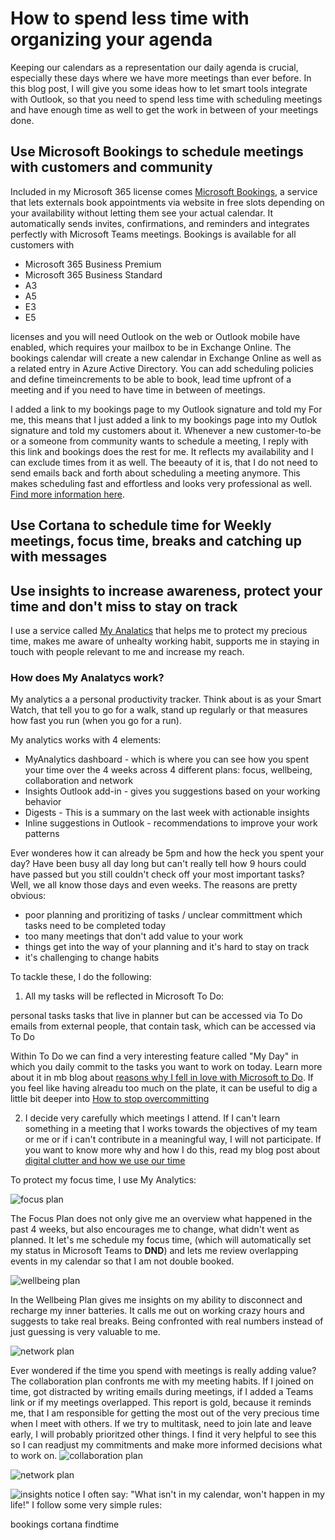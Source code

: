# How to spend less time with organizing your agenda

Keeping our calendars as a representation our daily agenda is crucial, especially these days where we have more meetings than ever before.  In this blog post, I will give you some ideas how to let smart tools integrate with Outlook, so that you need to spend less time with scheduling meetings and have enough time as well to get the work in between of your meetings done. 

## Use Microsoft Bookings to schedule meetings with customers and community

Included in my Microsoft 365 license comes [Microsoft Bookings](https://docs.microsoft.com/en-us/microsoft-365/bookings/bookings-overview?view=o365-worldwide), a service that lets externals book appointments via website in free slots depending on your availability without letting them see your actual calendar. It automatically sends invites, confirmations, and reminders and integrates perfectly with Microsoft Teams meetings. Bookings is available for all customers with 

* Microsoft 365 Business Premium
* Microsoft 365 Business Standard
* A3
* A5
* E3
* E5 

licenses and you will need Outlook on the web or Outlook mobile have enabled, which requires your mailbox to be in Exchange Online. The bookings calendar will create a new calendar in Exchange Online as well as a related entry in Azure Active Directory. You can add scheduling policies and define timeincrements to be able to book, lead time upfront of a meeting and if you need to have time in between of meetings. 

I added a link to my bookings page to my Outlook signature and told my For me, this means that I just added a link to my bookings page into my Outlok signature and told my customers about it. Whenever a new customer-to-be or a someone from community wants to schedule a meeting, I reply with this link and bookings does the rest for me. It reflects my availability and I can exclude times from it as well.  The beeauty of it is, that I do not need to send emails back and forth about scheduling a meeting anymore. This makes scheduling fast and effortless and looks very professional as well. [Find more information here](https://www.microsoft.com/en-us/microsoft-365/business/scheduling-and-booking-app).


## Use Cortana to schedule time for Weekly meetings, focus time, breaks and catching up with messages

## Use insights to increase awareness, protect your time and don't miss to stay on track

I use a service called [My Analatics](https://docs.microsoft.com/en-us/workplace-analytics/myanalytics/mya-landing-page) that helps me to protect my precious time, makes me aware of unhealty working habit, supports me in staying in touch with people relevant to me and increase my reach. 

### How does My Analatycs work? 

My analytics a a personal productivity tracker. Think about is as your Smart Watch, that tell you to go for a walk, stand up regularly or that measures how fast you run (when you go for a run). 

My analytics works with 4 elements: 

* MyAnalytics dashboard - which is where you can see how you spent your time over the 4 weeks across 4 different plans: focus, wellbeing, collaboration and network 
* Insights Outlook add-in - gives you suggestions based on your working behavior
* Digests - This is a summary on the last week with actionable insights
* Inline suggestions in Outlook - recommendations to improve your work patterns

Ever wonderes how it can already be 5pm and how the heck you spent your day? Have been busy all day long but can't really tell how 9 hours could have passed but you still couldn't check off your most important tasks? Well, we all know those days and even weeks. The reasons are pretty obvious: 

* poor planning and proritizing of tasks / unclear committment which tasks need to be completed today
* too many meetings that don't add value to your work
* things get into the way of your planning and it's hard to stay on track
* it's challenging to change habits

To tackle these, I do the following: 

1. All my tasks will be reflected in Microsoft To Do: 

personal tasks
tasks that live in planner but can be accessed via To Do
emails from external people, that contain task, which can be accessed via To Do

Within To Do we can find a very interesting feature called "My Day" in which you daily commit to the tasks you want to work on today. Learn more about it in mb blog about [reasons why I fell in love with Microsoft to Do](https://m365princess.com/11-5-reasons-to-fall-in-love/). If you feel like having alreadu too much on the plate, it can be useful to dig a little bit deeper into [How to stop overcommitting](https://m365princess.com/how-to-avoid-overcommitting/)

2. I decide very carefully which meetings I attend. If I can't learn something in a meeting that I works towards the objectives of my team or me or if i can't contribute in a meaningful way, I will not participate. If you want to know more why and how I do this, read my blog post about [digital clutter and how we use our time](https://m365princess.com/digital-declutter-time/)

To protect my focus time, I use My Analytics: 

![focus plan](https://github.com/LuiseFreese/blog/blob/main/media/insights-focusplan2.png)

The Focus Plan does not only give me an overview what happened in the past 4 weeks, but also encourages me to change, what didn't went as planned. It let's me schedule my focus time, (which will automatically set my status in Microsoft Teams to **DND**) and lets me review overlapping events in my calendar so that I am not double booked. 

![wellbeing plan](https://github.com/LuiseFreese/blog/blob/main/media/insights-wellbeingplan.png)

In the Wellbeing Plan gives me insights on my ability to disconnect and recharge my inner batteries. It calls me out on working crazy hours and suggests to take real breaks. Being confronted with real numbers instead of just guessing is very valuable to me. 

![network plan](https://github.com/LuiseFreese/blog/blob/main/media/insights-networkplan.png)

Ever wondered if the time you spend with meetings is really adding value? The collaboration plan confronts me with my meeting habits. If I joined on time, got distracted by writing emails during meetings, if I added a Teams link or if my meetings overlapped. This report is gold, because it reminds me, that I am responsible for getting the most out of the very precious time when I meet with others. If we try to multitask, need to join late and leave early, I will probably prioritzed other things. I find it very helpful to see this so I can readjust my commitments and make  more informed decisions what to work on. 
![collaboration plan](https://github.com/LuiseFreese/blog/blob/main/media/insights-collaborationplan.png)


![network plan](https://github.com/LuiseFreese/blog/blob/main/media/insights-networkplan.png)

![insights notice](https://github.com/LuiseFreese/blog/blob/main/media/insights-notice.png)
I often say: "What isn't in my calendar, won't happen in my life!" I follow some very simple rules: 


bookings
cortana
findtime
